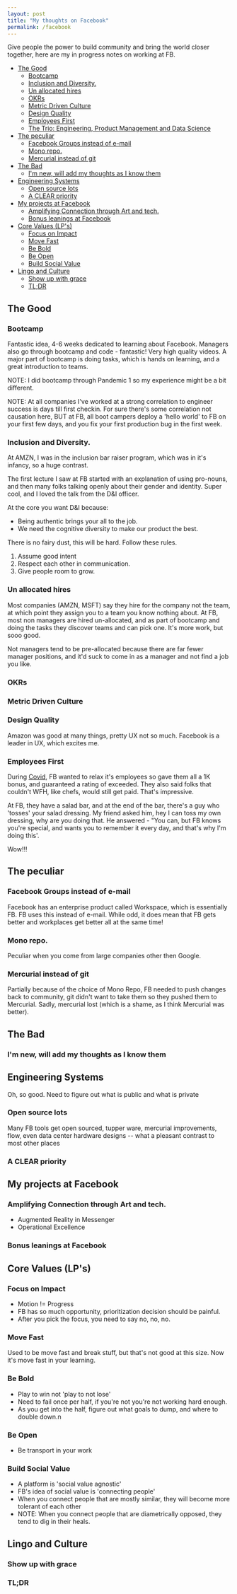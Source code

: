 ```yaml
---
layout: post
title: "My thoughts on Facebook"
permalink: /facebook
---
```


Give people the power to build community and bring the world closer together, here are my in progress notes on working at FB.

<!-- prettier-ignore-start -->
<!-- vim-markdown-toc GFM -->

- [The Good](#the-good)
    - [Bootcamp](#bootcamp)
    - [Inclusion and Diversity.](#inclusion-and-diversity)
    - [Un allocated hires](#un-allocated-hires)
    - [OKRs](#okrs)
    - [Metric Driven Culture](#metric-driven-culture)
    - [Design Quality](#design-quality)
    - [Employees First](#employees-first)
    - [The Trio: Engineering, Product Management and Data Science](#the-trio-engineering-product-management-and-data-science)
- [The peculiar](#the-peculiar)
    - [Facebook Groups instead of e-mail](#facebook-groups-instead-of-e-mail)
    - [Mono repo.](#mono-repo)
    - [Mercurial instead of git](#mercurial-instead-of-git)
- [The Bad](#the-bad)
    - [I'm new, will add my thoughts as I know them](#im-new-will-add-my-thoughts-as-i-know-them)
- [Engineering Systems](#engineering-systems)
    - [Open source lots](#open-source-lots)
    - [A CLEAR priority](#a-clear-priority)
- [My projects at Facebook](#my-projects-at-facebook)
    - [Amplifying Connection through Art and tech.](#amplifying-connection-through-art-and-tech)
    - [Bonus leanings at Facebook](#bonus-leanings-at-facebook)
- [Core Values (LP's)](#core-values-lps)
    - [Focus on Impact](#focus-on-impact)
    - [Move Fast](#move-fast)
    - [Be Bold](#be-bold)
    - [Be Open](#be-open)
    - [Build Social Value](#build-social-value)
- [Lingo and Culture](#lingo-and-culture)
    - [Show up with grace](#show-up-with-grace)
    - [TL;DR](#tldr)

<!-- vim-markdown-toc -->
<!-- prettier-ignore-end -->

## The Good

### Bootcamp

Fantastic idea, 4-6 weeks dedicated to learning about Facebook. Managers also go through bootcamp and code - fantastic! Very high quality videos.
A major part of bootcamp is doing tasks, which is hands on learning, and a great introduction to teams.

NOTE: I did bootcamp through Pandemic 1 so my experience might be a bit different.

NOTE: At all companies I've worked at a strong correlation to engineer success is days till first checkin. For sure there's some correlation not causation here, BUT at FB, all boot campers deploy a 'hello world' to FB on your first few days, and you fix your first production bug in the first week.

### Inclusion and Diversity.

At AMZN, I was in the inclusion bar raiser program, which was in it's infancy, so a huge contrast.

The first lecture I saw at FB started with an explanation of using pro-nouns, and then many folks talking openly about their gender and identity. Super cool, and I loved the talk from the D&I officer.

At the core you want D&I because:

- Being authentic brings your all to the job.
- We need the cognitive diversity to make our product the best.

There is no fairy dust, this will be hard. Follow these rules.

1. Assume good intent
2. Respect each other in communication.
3. Give people room to grow.

### Un allocated hires

Most companies (AMZN, MSFT) say they hire for the company not the team, at which point they assign you to a team you know nothing about. At FB, most non managers are hired un-allocated, and as part of bootcamp and doing the tasks they discover teams and can pick one. It's more work, but sooo good.

Not managers tend to be pre-allocated because there are far fewer manager positions, and it'd suck to come in as a manager and not find a job you like.

### OKRs

### Metric Driven Culture

### Design Quality

Amazon was good at many things, pretty UX not so much. Facebook is a leader in UX, which excites me.

### Employees First

During [Covid](/covid19), FB wanted to relax it's employees so gave them all a 1K bonus, and guaranteed a rating of exceeded. They also said folks that couldn't WFH, like chefs, would still get paid. That's impressive.

At FB, they have a salad bar, and at the end of the bar, there's a guy who 'tosses' your salad dressing. My friend asked him, hey I can toss my own dressing, why are you doing that. He answered - "You can, but FB knows you're special, and wants you to remember it every day, and that's why I'm doing this'.

Wow!!!

<!--
### The Trio: Engineering, Product Management and Data Science
-->

## The peculiar

### Facebook Groups instead of e-mail

Facebook has an enterprise product called Workspace, which is essentially FB. FB uses this instead of e-mail. While odd, it does mean that FB gets better and workplaces get better all at the same time!

### Mono repo.

Peculiar when you come from large companies other then Google.

### Mercurial instead of git

Partially because of the choice of Mono Repo, FB needed to push changes back to community, git didn't want to take them so they pushed them to Mercurial. Sadly, mercurial lost (which is a shame, as I think Mercurial was better).

## The Bad

### I'm new, will add my thoughts as I know them

## Engineering Systems

Oh, so good. Need to figure out what is public and what is private

### Open source lots

Many FB tools get open sourced, tupper ware, mercurial improvements, flow, even data center hardware designs -- what a pleasant contrast to most other places

### A CLEAR priority

## My projects at Facebook

### Amplifying Connection through Art and tech.

- Augmented Reality in Messenger
- Operational Excellence

### Bonus leanings at Facebook

## Core Values (LP's)

### Focus on Impact

- Motion != Progress
- FB has so much opportunity, prioritization decision should be painful.
- After you pick the focus, you need to say no, no, no.

### Move Fast

Used to be move fast and break stuff, but that's not good at this size. Now it's move fast in your learning.

### Be Bold

- Play to win not 'play to not lose'
- Need to fail once per half, if you're not you're not working hard enough.
- As you get into the half, figure out what goals to dump, and where to double down.n

### Be Open

- Be transport in your work

### Build Social Value

- A platform is 'social value agnostic'
- FB's idea of social value is 'connecting people'
- When you connect people that are mostly similar, they will become more tolerant of each other
- NOTE: When you connect people that are diametrically opposed, they tend to dig in their heals.

## Lingo and Culture

### Show up with grace

### TL;DR
